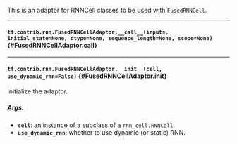 This is an adaptor for RNNCell classes to be used with `FusedRNNCell`.
- - -

#### `tf.contrib.rnn.FusedRNNCellAdaptor.__call__(inputs, initial_state=None, dtype=None, sequence_length=None, scope=None)` {#FusedRNNCellAdaptor.__call__}




- - -

#### `tf.contrib.rnn.FusedRNNCellAdaptor.__init__(cell, use_dynamic_rnn=False)` {#FusedRNNCellAdaptor.__init__}

Initialize the adaptor.

##### Args:


*  <b>`cell`</b>: an instance of a subclass of a `rnn_cell.RNNCell`.
*  <b>`use_dynamic_rnn`</b>: whether to use dynamic (or static) RNN.



